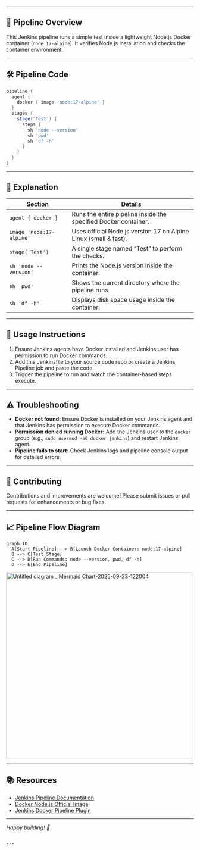
---

## 🚦 Pipeline Overview

This Jenkins pipeline runs a simple test inside a lightweight Node.js Docker container (`node:17-alpine`). It verifies Node.js installation and checks the container environment.

---

## 🛠️ Pipeline Code

```groovy
pipeline {
  agent {
    docker { image 'node:17-alpine' }
  }
  stages {
    stage('Test') {
      steps {
        sh 'node --version'
        sh 'pwd'
        sh 'df -h'
      }
    }
  }
}
````

---

## 🔎 Explanation

| Section                  | Details                                                          |
| ------------------------ | ---------------------------------------------------------------- |
| `agent { docker }`       | Runs the entire pipeline inside the specified Docker container.  |
| `image 'node:17-alpine'` | Uses official Node.js version 17 on Alpine Linux (small & fast). |
| `stage('Test')`          | A single stage named “Test” to perform the checks.               |
| `sh 'node --version'`    | Prints the Node.js version inside the container.                 |
| `sh 'pwd'`               | Shows the current directory where the pipeline runs.             |
| `sh 'df -h'`             | Displays disk space usage inside the container.                  |

---

## 🎯 Usage Instructions

1. Ensure Jenkins agents have Docker installed and Jenkins user has permission to run Docker commands.
2. Add this Jenkinsfile to your source code repo or create a Jenkins Pipeline job and paste the code.
3. Trigger the pipeline to run and watch the container-based steps execute.

---

## ⚠️ Troubleshooting

* **Docker not found:** Ensure Docker is installed on your Jenkins agent and that Jenkins has permission to execute Docker commands.
* **Permission denied running Docker:** Add the Jenkins user to the `docker` group (e.g., `sudo usermod -aG docker jenkins`) and restart Jenkins agent.
* **Pipeline fails to start:** Check Jenkins logs and pipeline console output for detailed errors.

---

## 🤝 Contributing

Contributions and improvements are welcome! Please submit issues or pull requests for enhancements or bug fixes.

---

## 📈 Pipeline Flow Diagram

```mermaid
graph TD
  A[Start Pipeline] --> B[Launch Docker Container: node:17-alpine]
  B --> C[Test Stage]
  C --> D[Run Commands: node --version, pwd, df -h]
  D --> E[End Pipeline]
```
<img width="500" height="500" alt="Untitled diagram _ Mermaid Chart-2025-09-23-122004" src="https://github.com/user-attachments/assets/f04fb36a-d753-4ab1-81f6-f5ac84c28d96" />

---

## 📚 Resources

* [Jenkins Pipeline Documentation](https://www.jenkins.io/doc/book/pipeline/)
* [Docker Node.js Official Image](https://hub.docker.com/_/node)
* [Jenkins Docker Pipeline Plugin](https://plugins.jenkins.io/docker-workflow/)

---

*Happy building! 🚀*

```

---

